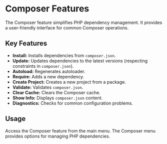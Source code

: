 # Composer Features

The Composer feature simplifies PHP dependency management. It provides a user-friendly interface for common Composer operations.

## Key Features

- **Install:** Installs dependencies from `composer.json`.
- **Update:** Updates dependencies to the latest versions (respecting constraints in `composer.json`).
- **Autoload:** Regenerates autoloader.
- **Require:** Adds a new dependency.
- **Create Project:** Creates a new project from a package.
- **Validate:** Validates `composer.json`.
- **Clear Cache:** Clears the Composer cache.
- **Show Info:** Displays `composer.json` content.
- **Diagnostics:** Checks for common configuration problems.

## Usage

Access the Composer feature from the main menu. The Composer menu provides options for managing PHP dependencies.
